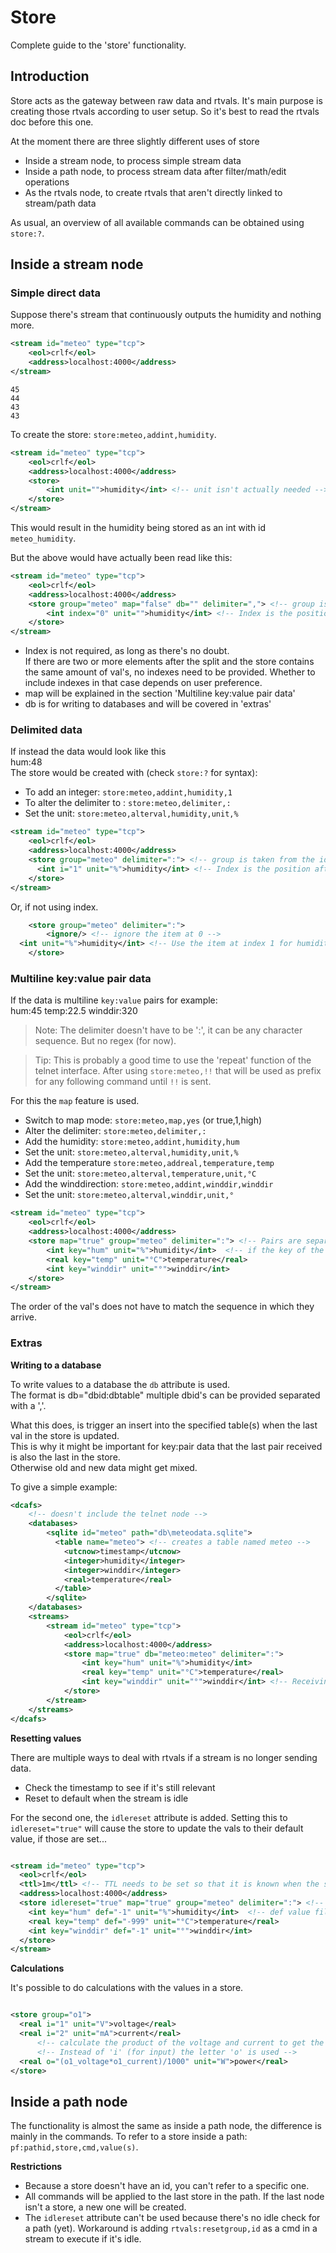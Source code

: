 # Store

Complete guide to the 'store' functionality.

## Introduction

Store acts as the gateway between raw data and rtvals. It's main purpose is creating those rtvals according to 
user setup. So it's best to read the rtvals doc before this one. 

At the moment there are three slightly different uses of store
- Inside a stream node, to process simple stream data
- Inside a path node, to process stream data after filter/math/edit operations
- As the rtvals node, to create rtvals that aren't directly linked to stream/path data

As usual, an overview of all available commands can be obtained using `store:?`.

## Inside a stream node

### Simple direct data
Suppose there's stream that continuously outputs the humidity and nothing more.  
```xml
<stream id="meteo" type="tcp">
    <eol>crlf</eol>
    <address>localhost:4000</address>
</stream>
```
```
45
44
43
43
```
To create the store: `store:meteo,addint,humidity`. 
```xml
<stream id="meteo" type="tcp">
    <eol>crlf</eol>
    <address>localhost:4000</address>
    <store>
        <int unit="">humidity</int> <!-- unit isn't actually needed -->
    </store>
</stream>
```

This would result in the humidity being stored as an int with id `meteo_humidity`.

But the above would have actually been read like this:
```xml
<stream id="meteo" type="tcp">
    <eol>crlf</eol>
    <address>localhost:4000</address>
    <store group="meteo" map="false" db="" delimiter=","> <!-- group is taken from the id of the stream, ',' is the default delimiter -->
        <int index="0" unit="">humidity</int> <!-- Index is the position after split on the delimiter, 'i' is also ok -->
    </store>
</stream>
```
* Index is not required, as long as there's no doubt.  
If there are two or more elements after the split and the store contains the same amount of val's, no indexes need to be provided.
Whether to include indexes in that case depends on user preference.
* map will be explained in the section 'Multiline key:value pair data'
* db is for writing to databases and will be covered in 'extras'

### Delimited data

If instead the data would look like this  
hum:48  
The store would be created with (check `store:?` for syntax):

* To add an integer: `store:meteo,addint,humidity,1`  
* To alter the delimiter to : `store:meteo,delimiter,:`
* Set the unit: `store:meteo,alterval,humidity,unit,%`

```xml
<stream id="meteo" type="tcp">
    <eol>crlf</eol>
    <address>localhost:4000</address>
    <store group="meteo" delimiter=":"> <!-- group is taken from the id of the stream, ',' is the default delimiter -->
      <int i="1" unit="%">humidity</int> <!-- Index is the position after split with the delimiter -->
    </store>
</stream>
```

Or, if not using index.
```xml
    <store group="meteo" delimiter=":">
        <ignore/> <!-- ignore the item at 0 -->
  <int unit="%">humidity</int> <!-- Use the item at index 1 for humidity -->
    </store>
```
### Multiline key:value pair data

If the data is multiline `key:value` pairs for example:  
hum:45
temp:22.5
winddir:320

> Note: The delimiter doesn't have to be ':', it can be any character sequence. But no regex (for now).

> Tip: This is probably a good time to use the 'repeat' function of the telnet interface. After using `store:meteo,!!`
> that will be used as prefix for any following command until `!!` is sent.

For this the `map` feature is used.
* Switch to map mode: `store:meteo,map,yes` (or true,1,high)
* Alter the delimiter: `store:meteo,delimiter,:`
* Add the humidity: `store:meteo,addint,humidity,hum`
* Set the unit: `store:meteo,alterval,humidity,unit,%`
* Add the temperature `store:meteo,addreal,temperature,temp`
* Set the unit: `store:meteo,alterval,temperature,unit,°C`
* Add the winddirection: `store:meteo,addint,winddir,winddir`
* Set the unit: `store:meteo,alterval,winddir,unit,°`

```xml
<stream id="meteo" type="tcp">
    <eol>crlf</eol>
    <address>localhost:4000</address>
    <store map="true" group="meteo" delimiter=":"> <!-- Pairs are separated with ':' -->
        <int key="hum" unit="%">humidity</int>  <!-- if the key of the pair is hum, store the value in humidity -->
        <real key="temp" unit="°C">temperature</real>
        <int key="winddir" unit="°">winddir</int>
    </store>
</stream>
```

The order of the val's does not have to match the sequence in which they arrive.

### Extras

**Writing to a database**

To write values to a database the `db` attribute is used.  
The format is db="dbid:dbtable" multiple dbid's can be provided separated with a ','.

What this does, is trigger an insert into the specified table(s) when the last val in the store is updated.  
This is why it might be important for key:pair data that the last pair received is also the last in the store.  
Otherwise old and new data might get mixed.

To give a simple example:
```xml
<dcafs>
    <!-- doesn't include the telnet node -->
    <databases>
        <sqlite id="meteo" path="db\meteodata.sqlite">
          <table name="meteo"> <!-- creates a table named meteo -->
            <utcnow>timestamp</utcnow>
            <integer>humidity</integer>
            <integer>winddir</integer>
            <real>temperature</real>
          </table>
        </sqlite>
    </databases>
    <streams>
        <stream id="meteo" type="tcp">
            <eol>crlf</eol>
            <address>localhost:4000</address>
            <store map="true" db="meteo:meteo" delimiter=":"> 
                <int key="hum" unit="%">humidity</int> 
                <real key="temp" unit="°C">temperature</real>
                <int key="winddir" unit="°">winddir</int> <!-- Receiving this key will trigger the table insert -->
            </store>
        </stream>
    </streams>
</dcafs>
```
**Resetting values**

There are multiple ways to deal with rtvals if a stream is no longer sending data.
- Check the timestamp to see if it's still relevant
- Reset to default when the stream is idle

For the second one, the `idlereset` attribute is added. Setting this to `idlereset="true"` will cause the store to
update the vals to their default value, if those are set...

```xml

<stream id="meteo" type="tcp">
  <eol>crlf</eol>
  <ttl>1m</ttl> <!-- TTL needs to be set so that it is known when the stream is idle -->
  <address>localhost:4000</address>
  <store idlereset="true" map="true" group="meteo" delimiter=":"> <!-- idlereset to true -->
    <int key="hum" def="-1" unit="%">humidity</int>  <!-- def value filled in -->
    <real key="temp" def="-999" unit="°C">temperature</real>
    <int key="winddir" def="-1" unit="°">winddir</int>
  </store>
</stream>
```

**Calculations**

It's possible to do calculations with the values in a store.
```xml

<store group="o1">
  <real i="1" unit="V">voltage</real>
  <real i="2" unit="mA">current</real>
      <!-- calculate the product of the voltage and current to get the power in watt -->
      <!-- Instead of 'i' (for input) the letter 'o' is used -->
  <real o="(o1_voltage*o1_current)/1000" unit="W">power</real>
</store>
```

## Inside a path node

The functionality is almost the same as inside a path node, the difference is mainly in the commands.
To refer to a store inside a path: `pf:pathid,store,cmd,value(s)`.  

**Restrictions**
- Because a store doesn't have an id, you can't refer to a specific one.
- All commands will be applied to the last store in the path. If the last node isn't a store, a new one will be created.
- The `idlereset` attribute can't be used because there's no idle check for a path (yet). Workaround is adding 
  `rtvals:resetgroup,id` as a cmd in a stream to execute if it's idle. 
